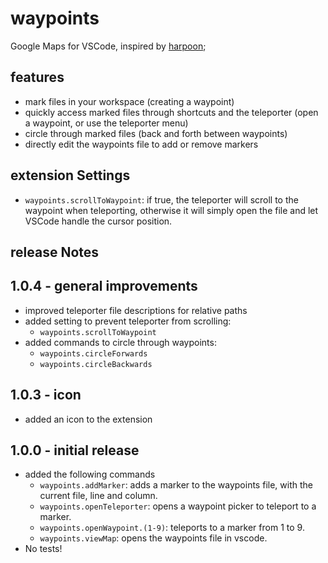 # waypoints

Google Maps for VSCode, inspired by [harpoon](https://github.com/ThePrimeagen/harpoon/tree/harpoon2);

## features

- mark files in your workspace (creating a waypoint)
- quickly access marked files through shortcuts and the teleporter (open a waypoint, or use the teleporter menu)
- circle through marked files (back and forth between waypoints)
- directly edit the waypoints file to add or remove markers

## extension Settings

- `waypoints.scrollToWaypoint`: if true, the teleporter will scroll to the waypoint when teleporting, otherwise it will simply open the file and let VSCode handle the cursor position.

## release Notes


## 1.0.4 - general improvements
- improved teleporter file descriptions for relative paths
- added setting to prevent teleporter from scrolling:
  - `waypoints.scrollToWaypoint`
- added commands to circle through waypoints:
  - `waypoints.circleForwards`
  - `waypoints.circleBackwards`

## 1.0.3 - icon
- added an icon to the extension

## 1.0.0 - initial release
- added the following commands
  - `waypoints.addMarker`: adds a marker to the waypoints file, with the current file, line and column.
  - `waypoints.openTeleporter`: opens a waypoint picker to teleport to a marker.
  - `waypoints.openWaypoint.(1-9)`: teleports to a marker from 1 to 9.
  - `waypoints.viewMap`: opens the waypoints file in vscode.
- No tests!
